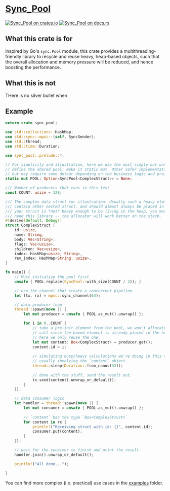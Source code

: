 [Sync_Pool][docsrs]
======================

[![Sync_Pool on crates.io][cratesio-image]][cratesio]
[![Sync_Pool on docs.rs][docsrs-image]][docsrs]

[cratesio]: https://crates.io/crates/sync_pool
[cratesio-image]: https://img.shields.io/crates/v/sync_pool.svg
[docsrs-image]: https://docs.rs/sync_pool/badge.svg
[docsrs]: https://docs.rs/sync_pool

## What this crate is for
Inspired by Go's `sync.Pool` module, this crate provides a multithreading-friendly 
library to recycle and reuse heavy, heap-based objects, such that the overall
allocation and memory pressure will be reduced, and hence boosting the performance. 


## What this is not
THere is no silver bullet when 


## Example
```rust
extern crate sync_pool;

use std::collections::HashMap;
use std::sync::mpsc::{self, SyncSender};
use std::thread;
use std::time::Duration;

use sync_pool::prelude::*;

// For simplicity and illustration, here we use the most simple but unsafe way to 
// define the shared pool: make it static mut. Other safer implementation exists 
// but may require some detour depending on the business logic and project structure.
static mut POOL: Option<SyncPool<ComplexStruct>> = None;

/// Number of producers that runs in this test
const COUNT: usize = 128;

/// The complex data struct for illustration. Usually such a heavy element could also
/// contain other nested struct, and should almost always be placed in the heap. If 
/// your struct is *not* heavy enough to be living in the heap, you most likely won't
/// need this library -- the allocator will work better on the stack. 
#[derive(Default, Debug)]
struct ComplexStruct {
    id: usize,
    name: String,
    body: Vec<String>,
    flags: Vec<usize>,
    children: Vec<usize>,
    index: HashMap<usize, String>,
    rev_index: HashMap<String, usize>,
}

fn main() {
    // Must initialize the pool first
    unsafe { POOL.replace(SyncPool::with_size(COUNT / 2)); }

    // use the channel that create a concurrent pipeline.
    let (tx, rx) = mpsc::sync_channel(64);

    // data producer loop
    thread::spawn(move || {
        let mut producer = unsafe { POOL.as_mut().unwrap() };

        for i in 0..COUNT {
            // take a pre-init element from the pool, we won't allocate in this 
            // call since the boxed element is already placed in the heap, and 
            // here we only reuse the one. 
            let mut content: Box<ComplexStruct> = producer.get();
            content.id = i;
        
            // simulating busy/heavy calculations we're doing in this time period, 
            // usually involving the `content` object.
            thread::sleep(Duration::from_nanos(32));
        
            // done with the stuff, send the result out.
            tx.send(content).unwrap_or_default();
        }
    });

    // data consumer logic
    let handler = thread::spawn(move || {
        let mut consumer = unsafe { POOL.as_mut().unwrap() };
    
        // `content` has the type `Box<ComplexStruct>`
        for content in rx {
            println!("Receiving struct with id: {}", content.id);
            consumer.put(content);
        }
    });

    // wait for the receiver to finish and print the result.
    handler.join().unwrap_or_default();

    println!("All done...");

}
```

You can find more complex (i.e. practical) use cases in the
 [examples](https://github.com/Chopinsky/byte_buffer/tree/master/sync_pool/examples)
folder. 